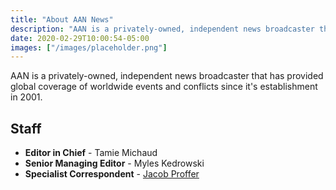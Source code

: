 ```yaml
---
title: "About AAN News"
description: "AAN is a privately-owned, independent news broadcaster that provides global coverage of worldwide events and conflicts."
date: 2020-02-29T10:00:54-05:00
images: ["/images/placeholder.png"]
---
```


AAN is a privately-owned, independent news broadcaster that has provided global coverage of worldwide events and conflicts since it's establishment in 2001.

## Staff

- **Editor in Chief** - Tamie Michaud
- **Senior Managing Editor** - Myles Kedrowski
- **Specialist Correspondent** - [Jacob Proffer](/profiles/jacob-proffer/)
